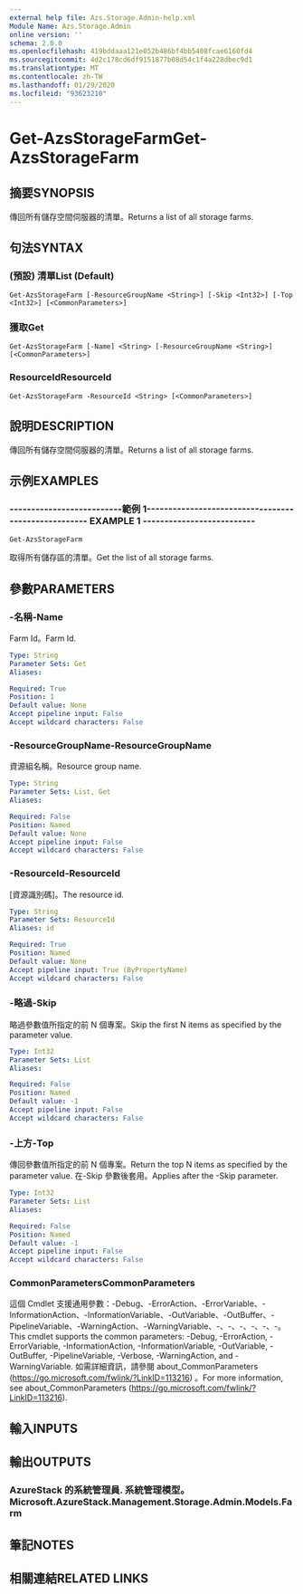 ```yaml
---
external help file: Azs.Storage.Admin-help.xml
Module Name: Azs.Storage.Admin
online version: ''
schema: 2.0.0
ms.openlocfilehash: 419bddaaa121e052b486bf4bb5408fcae6160fd4
ms.sourcegitcommit: 4d2c178cd6df9151877b08d54c1f4a228dbec9d1
ms.translationtype: MT
ms.contentlocale: zh-TW
ms.lasthandoff: 01/29/2020
ms.locfileid: "93623210"
---
```

# <span data-ttu-id="02c50-101">Get-AzsStorageFarm</span><span class="sxs-lookup"><span data-stu-id="02c50-101">Get-AzsStorageFarm</span></span>

## <span data-ttu-id="02c50-102">摘要</span><span class="sxs-lookup"><span data-stu-id="02c50-102">SYNOPSIS</span></span>
<span data-ttu-id="02c50-103">傳回所有儲存空間伺服器的清單。</span><span class="sxs-lookup"><span data-stu-id="02c50-103">Returns a list of all storage farms.</span></span>

## <span data-ttu-id="02c50-104">句法</span><span class="sxs-lookup"><span data-stu-id="02c50-104">SYNTAX</span></span>

### <span data-ttu-id="02c50-105"> (預設) 清單</span><span class="sxs-lookup"><span data-stu-id="02c50-105">List (Default)</span></span>
```
Get-AzsStorageFarm [-ResourceGroupName <String>] [-Skip <Int32>] [-Top <Int32>] [<CommonParameters>]
```

### <span data-ttu-id="02c50-106">獲取</span><span class="sxs-lookup"><span data-stu-id="02c50-106">Get</span></span>
```
Get-AzsStorageFarm [-Name] <String> [-ResourceGroupName <String>] [<CommonParameters>]
```

### <span data-ttu-id="02c50-107">ResourceId</span><span class="sxs-lookup"><span data-stu-id="02c50-107">ResourceId</span></span>
```
Get-AzsStorageFarm -ResourceId <String> [<CommonParameters>]
```

## <span data-ttu-id="02c50-108">說明</span><span class="sxs-lookup"><span data-stu-id="02c50-108">DESCRIPTION</span></span>
<span data-ttu-id="02c50-109">傳回所有儲存空間伺服器的清單。</span><span class="sxs-lookup"><span data-stu-id="02c50-109">Returns a list of all storage farms.</span></span>

## <span data-ttu-id="02c50-110">示例</span><span class="sxs-lookup"><span data-stu-id="02c50-110">EXAMPLES</span></span>

### <span data-ttu-id="02c50-111">--------------------------範例 1--------------------------</span><span class="sxs-lookup"><span data-stu-id="02c50-111">-------------------------- EXAMPLE 1 --------------------------</span></span>
```
Get-AzsStorageFarm
```

<span data-ttu-id="02c50-112">取得所有儲存區的清單。</span><span class="sxs-lookup"><span data-stu-id="02c50-112">Get the list of all storage farms.</span></span>

## <span data-ttu-id="02c50-113">參數</span><span class="sxs-lookup"><span data-stu-id="02c50-113">PARAMETERS</span></span>

### <span data-ttu-id="02c50-114">-名稱</span><span class="sxs-lookup"><span data-stu-id="02c50-114">-Name</span></span>
<span data-ttu-id="02c50-115">Farm Id。</span><span class="sxs-lookup"><span data-stu-id="02c50-115">Farm Id.</span></span>

```yaml
Type: String
Parameter Sets: Get
Aliases: 

Required: True
Position: 1
Default value: None
Accept pipeline input: False
Accept wildcard characters: False
```

### <span data-ttu-id="02c50-116">-ResourceGroupName</span><span class="sxs-lookup"><span data-stu-id="02c50-116">-ResourceGroupName</span></span>
<span data-ttu-id="02c50-117">資源組名稱。</span><span class="sxs-lookup"><span data-stu-id="02c50-117">Resource group name.</span></span>

```yaml
Type: String
Parameter Sets: List, Get
Aliases: 

Required: False
Position: Named
Default value: None
Accept pipeline input: False
Accept wildcard characters: False
```

### <span data-ttu-id="02c50-118">-ResourceId</span><span class="sxs-lookup"><span data-stu-id="02c50-118">-ResourceId</span></span>
<span data-ttu-id="02c50-119">[資源識別碼]。</span><span class="sxs-lookup"><span data-stu-id="02c50-119">The resource id.</span></span>

```yaml
Type: String
Parameter Sets: ResourceId
Aliases: id

Required: True
Position: Named
Default value: None
Accept pipeline input: True (ByPropertyName)
Accept wildcard characters: False
```

### <span data-ttu-id="02c50-120">-略過</span><span class="sxs-lookup"><span data-stu-id="02c50-120">-Skip</span></span>
<span data-ttu-id="02c50-121">略過參數值所指定的前 N 個專案。</span><span class="sxs-lookup"><span data-stu-id="02c50-121">Skip the first N items as specified by the parameter value.</span></span>

```yaml
Type: Int32
Parameter Sets: List
Aliases: 

Required: False
Position: Named
Default value: -1
Accept pipeline input: False
Accept wildcard characters: False
```

### <span data-ttu-id="02c50-122">-上方</span><span class="sxs-lookup"><span data-stu-id="02c50-122">-Top</span></span>
<span data-ttu-id="02c50-123">傳回參數值所指定的前 N 個專案。</span><span class="sxs-lookup"><span data-stu-id="02c50-123">Return the top N items as specified by the parameter value.</span></span>
<span data-ttu-id="02c50-124">在-Skip 參數後套用。</span><span class="sxs-lookup"><span data-stu-id="02c50-124">Applies after the -Skip parameter.</span></span>

```yaml
Type: Int32
Parameter Sets: List
Aliases: 

Required: False
Position: Named
Default value: -1
Accept pipeline input: False
Accept wildcard characters: False
```

### <span data-ttu-id="02c50-125">CommonParameters</span><span class="sxs-lookup"><span data-stu-id="02c50-125">CommonParameters</span></span>
<span data-ttu-id="02c50-126">這個 Cmdlet 支援通用參數：-Debug、-ErrorAction、-ErrorVariable、-InformationAction、-InformationVariable、-OutVariable、-OutBuffer、-PipelineVariable、-WarningAction、-WarningVariable、-、-、-、-、-、-。</span><span class="sxs-lookup"><span data-stu-id="02c50-126">This cmdlet supports the common parameters: -Debug, -ErrorAction, -ErrorVariable, -InformationAction, -InformationVariable, -OutVariable, -OutBuffer, -PipelineVariable, -Verbose, -WarningAction, and -WarningVariable.</span></span> <span data-ttu-id="02c50-127">如需詳細資訊，請參閱 about_CommonParameters (https://go.microsoft.com/fwlink/?LinkID=113216) 。</span><span class="sxs-lookup"><span data-stu-id="02c50-127">For more information, see about_CommonParameters (https://go.microsoft.com/fwlink/?LinkID=113216).</span></span>

## <span data-ttu-id="02c50-128">輸入</span><span class="sxs-lookup"><span data-stu-id="02c50-128">INPUTS</span></span>

## <span data-ttu-id="02c50-129">輸出</span><span class="sxs-lookup"><span data-stu-id="02c50-129">OUTPUTS</span></span>

### <span data-ttu-id="02c50-130">AzureStack 的系統管理員. 系統管理模型。</span><span class="sxs-lookup"><span data-stu-id="02c50-130">Microsoft.AzureStack.Management.Storage.Admin.Models.Farm</span></span>

## <span data-ttu-id="02c50-131">筆記</span><span class="sxs-lookup"><span data-stu-id="02c50-131">NOTES</span></span>

## <span data-ttu-id="02c50-132">相關連結</span><span class="sxs-lookup"><span data-stu-id="02c50-132">RELATED LINKS</span></span>

